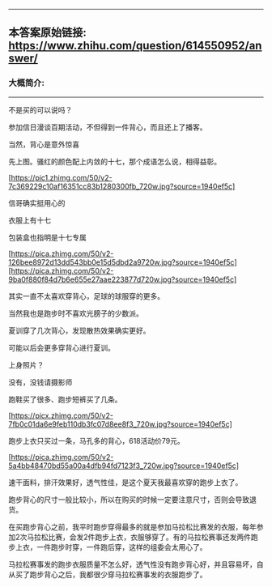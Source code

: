 ----------------------------------------
## 本答案原始链接: https://www.zhihu.com/question/614550952/answer/
### 大概简介: 
----------------------------------------
不是买的可以说吗？

参加信日漫谈百期活动，不但得到一件背心，而且还上了播客。

当然，背心是意外惊喜

先上图。骚红的颜色配上内敛的十七，那个成语怎么说，相得益彰。

[https://pic1.zhimg.com/50/v2-7c369229c10af16351cc83b1280300fb_720w.jpg?source=1940ef5c]

信哥确实挺用心的

衣服上有十七

包装盒也指明是十七专属

[https://pica.zhimg.com/50/v2-126bee8972d13dd543bb0e15d5dbd2a9720w.jpg?source=1940ef5c][https://pica.zhimg.com/50/v2-9ba0f880f84d7b6e655e27aae223877d720w.jpg?source=1940ef5c]

其实一直不太喜欢穿背心，足球的球服穿的更多。

当然我也是跑步时不喜欢光膀子的少数派。

夏训穿了几次背心，发现散热效果确实更好。

可能以后会更多穿背心进行夏训。

上身照片？

没有，没钱请摄影师

跑鞋买了很多、跑步短裤买了几条。

[https://picx.zhimg.com/50/v2-7fb0c01da6e9feb110db3fc07d8ee8f3_720w.jpg?source=1940ef5c]

跑步上衣只买过一条，马孔多的背心，618活动价79元。

[https://pica.zhimg.com/50/v2-5a4bb48470bd55a00a4dfb94fd7123f3_720w.jpg?source=1940ef5c]

速干面料，排汗效果好，透气性佳，是这个夏天我最喜欢穿的跑步上衣了。

跑步背心的尺寸一般比较小，所以在购买的时候一定要注意尺寸，否则会导致退货。

在买跑步背心之前，我平时跑步穿得最多的就是参加马拉松比赛发的衣服，每年参加2次马拉松比赛，会发2件跑步上衣，衣服够穿了。有的马拉松赛事还发两件跑步上衣，一件跑步时穿，一件跑后穿，这样的组委会太用心了。

马拉松赛事发的跑步衣服质量不怎么好，透气性没有跑步背心好，并且容易坏，自从买了跑步背心之后，我都很少穿马拉松赛事发的衣服跑步了。